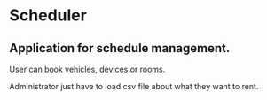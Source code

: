 # Scheduler
## Application for schedule management.

User can book vehicles, devices or rooms.

Administrator just have to load csv file about what they want to rent.